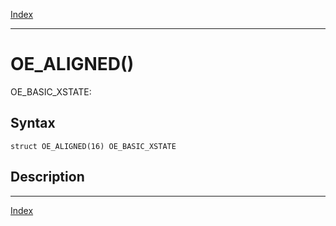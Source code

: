 [Index](index.md)

---
# OE_ALIGNED()

OE_BASIC_XSTATE:

## Syntax

    struct OE_ALIGNED(16) OE_BASIC_XSTATE
## Description 

---
[Index](index.md)

